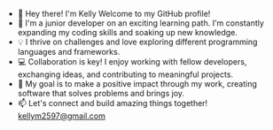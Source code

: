 - 👋 Hey there! I'm Kelly Welcome to my GitHub profile!
- 🌱 I'm a junior developer on an exciting learning path. I'm constantly expanding my coding skills and soaking up new knowledge.
- 💡 I thrive on challenges and love exploring different programming languages and frameworks.
- 💻 Collaboration is key! I enjoy working with fellow developers, exchanging ideas, and contributing to meaningful projects.
- 🚀 My goal is to make a positive impact through my work, creating software that solves problems and brings joy.
- 📫 Let's connect and build amazing things together! kellym2597@gmail.com

<!---
Kelly0325/Kelly0325 is a ✨ special ✨ repository because its `README.md` (this file) appears on your GitHub profile.
You can click the Preview link to take a look at your changes.
--->
